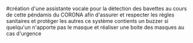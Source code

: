 #création d'une assistante vocale pour la détection des bavettes au cours de cette péndamis du CORONA afin d'assurer et respecter les régles sanitaires et protéger les autres
ce système contients un buzzer si quelqu'un n'apporte pas le masque et réaliser une boite des masques au cas d'urgence
